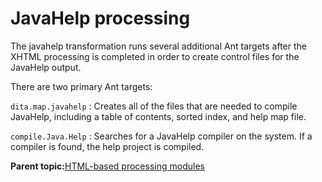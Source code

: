 # JavaHelp processing

The javahelp transformation runs several additional Ant targets after the XHTML processing is completed in order to create control files for the JavaHelp output.

There are two primary Ant targets:

`dita.map.javahelp`
:   Creates all of the files that are needed to compile JavaHelp, including a table of contents, sorted index, and help map file.

`compile.Java.Help`
:   Searches for a JavaHelp compiler on the system. If a compiler is found, the help project is compiled.

**Parent topic:**[HTML-based processing modules](../dev_ref/XhtmlWithNavigation.md)

